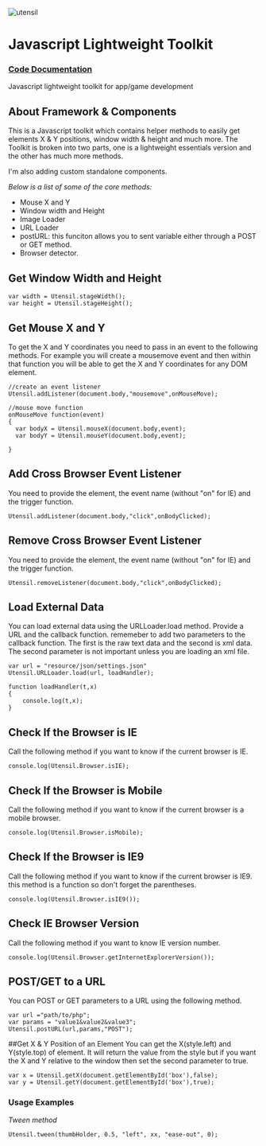 ![utensil](http://i1270.photobucket.com/albums/jj605/fahimchowdhury85/1.gif)

# Javascript Lightweight Toolkit

### [Code Documentation](https://github.com/fahimc/Utensil/wiki/*Code-Documentation*)

Javascript lightweight toolkit for app/game development
## About Framework & Components

This is a Javascript toolkit which contains helper methods to easily get elements X & Y positions, window width & height and much more. The Toolkit is broken into two parts, one is a lightweight essentials version and the other has much more methods.

I'm also adding custom standalone components.

*Below is a list of some of the core methods:*

 * Mouse X and Y
 * Window width and Height
 * Image Loader
 * URL Loader
 * postURL: this funciton allows you to sent variable either through a POST or GET method.
 * Browser detector.

## Get Window Width and Height  

    var width = Utensil.stageWidth();
    var height = Utensil.stageHeight();

## Get Mouse X and Y  
To get the X and Y coordinates you need to pass in an event to the following methods. For example you will create a mousemove event and then within that function you will be able to get the X and Y coordinates for any DOM element.  


    //create an event listener
    Utensil.addListener(document.body,"mousemove",onMouseMove);
    
    //mouse move function
    onMouseMove function(event)
    {
      var bodyX = Utensil.mouseX(document.body,event);
      var bodyY = Utensil.mouseY(document.body,event);
      
    }

## Add Cross Browser Event Listener  
You need to provide the element, the event name (without "on" for IE) and the trigger function.

    Utensil.addListener(document.body,"click",onBodyClicked);

## Remove Cross Browser Event Listener  
You need to provide the element, the event name (without "on" for IE) and the trigger function.

    Utensil.removeListener(document.body,"click",onBodyClicked);

## Load External Data
You can load external data using the URLLoader.load method. Provide a URL and the callback function. rememeber to add two parameters to the callback function. The first is the raw text data and the second is xml data. The second parameter is not important unless you are loading an xml file.

    var url = "resource/json/settings.json"
    Utensil.URLLoader.load(url, loadHandler);
    
    function loadHandler(t,x)
    {
        console.log(t,x);
    }

## Check If the Browser is IE
Call the following method if you want to know if the current browser is IE.  

    console.log(Utensil.Browser.isIE);

## Check If the Browser is Mobile
Call the following method if you want to know if the current browser is a mobile browser.  

    console.log(Utensil.Browser.isMobile);

## Check If the Browser is IE9
Call the following method if you want to know if the current browser is IE9. this method is a function so don't forget the parentheses. 

    console.log(Utensil.Browser.isIE9());

## Check IE Browser Version
Call the following method if you want to know IE version number. 

    console.log(Utensil.Browser.getInternetExplorerVersion());

## POST/GET to a URL  
You can POST or GET parameters to a URL using the following method. 

    var url ="path/to/php";
    var params = "value1&value2&value3";
    Utensil.postURL(url,params,"POST");

##Get X & Y Position of an Element
You can get the X(style.left) and Y(style.top) of element. It will return the value from the style but if you want the X and  Y relative to the window then set the second parameter to true.  
    
    var x = Utensil.getX(document.getElementById('box'),false);
    var y = Utensil.getY(document.getElementById('box'),true);

### Usage Examples
*Tween method*

    Utensil.tween(thumbHolder, 0.5, "left", xx, "ease-out", 0);



